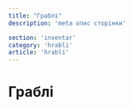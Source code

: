 ```yaml
---
title: "Граблі"
description: 'meta опис сторінки'

section: 'inventar'
category: 'hrabli'
article: 'hrabli'
---
```


# Граблі